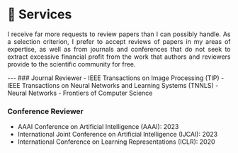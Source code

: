 
# 📖 Services
 <p style="text-align:justify; text-justify:inter-ideograph;">I receive far more requests to review papers than I can possibly handle. As a selection criterion, I prefer to accept reviews of papers in my areas of expertise, as well as from journals and conferences that do not seek to extract excessive financial profit from the work that authors and reviewers provide to the scientific community for free.</p>
---
### Journal Reviewer
- IEEE Transactions on Image Processing (TIP)
- IEEE Transactions on Neural Networks and Learning Systems (TNNLS)
- Neural Networks 
- Frontiers of Computer Science

### Conference Reviewer
- AAAI Conference on Artificial Intelligence (AAAI): 2023
- International Joint Conference on Artificial Intelligence (IJCAI): 2023
- International Conference on Learning Representations (ICLR): 2020
